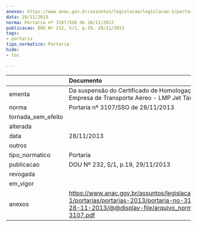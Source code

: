 ```yaml
---
anexos: https://www.anac.gov.br/assuntos/legislacao/legislacao-1/portarias/portarias-2013/portaria-no-3107-sso-de-28-11-2013/@@display-file/arquivo_norma/PA2013-3107.pdf
data: 28/11/2013
norma: Portaria nº 3107/SSO de 28/11/2013
publicacao: DOU Nº 232, S/1, p.19, 29/11/2013
tags:
- portaria
tipo_normatico: Portaria
hide: 
- toc 
 
---
```


|                    | Documento                                                                                                                                                         |
|:-------------------|:------------------------------------------------------------------------------------------------------------------------------------------------------------------|
| ementa             | Da suspensão do Certificado de Homologação de Empresa de Transporte Aéreo - LMP Jet Táxi Aéreo Ltda.                                                              |
| norma              | Portaria nº 3107/SSO de 28/11/2013                                                                                                                                |
| tornada_sem_efeito |                                                                                                                                                                   |
| alterada           |                                                                                                                                                                   |
| data               | 28/11/2013                                                                                                                                                        |
| outros             |                                                                                                                                                                   |
| tipo_normatico     | Portaria                                                                                                                                                          |
| publicacao         | DOU Nº 232, S/1, p.19, 29/11/2013                                                                                                                                 |
| revogada           |                                                                                                                                                                   |
| em_vigor           |                                                                                                                                                                   |
| anexos             | https://www.anac.gov.br/assuntos/legislacao/legislacao-1/portarias/portarias-2013/portaria-no-3107-sso-de-28-11-2013/@@display-file/arquivo_norma/PA2013-3107.pdf |